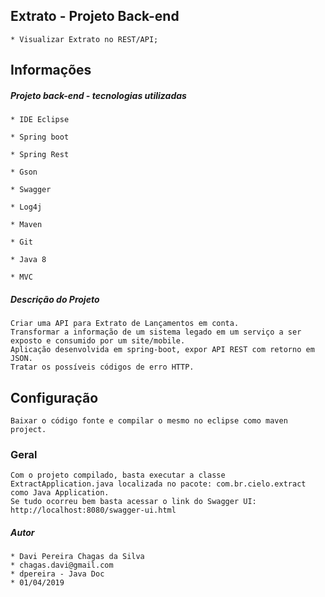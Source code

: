 ## Extrato - Projeto Back-end

	* Visualizar Extrato no REST/API;

## Informações

##### Projeto back-end - tecnologias utilizadas
	
  	* IDE Eclipse
  
  	* Spring boot
  
  	* Spring Rest
  
  	* Gson
  
  	* Swagger
  
 	* Log4j
  
  	* Maven
  
	* Git
  
	* Java 8
  
	* MVC
	
##### Descrição do Projeto
	Criar uma API para Extrato de Lançamentos em conta.
	Transformar a informação de um sistema legado em um serviço a ser exposto e consumido por um site/mobile.
  	Aplicação desenvolvida em spring-boot, expor API REST com retorno em JSON.
	Tratar os possíveis códigos de erro HTTP.
	

## Configuração
  	Baixar o código fonte e compilar o mesmo no eclipse como maven project.

### Geral

	Com o projeto compilado, basta executar a classe ExtractApplication.java localizada no pacote: com.br.cielo.extract como Java Application.
	Se tudo ocorreu bem basta acessar o link do Swagger UI: http://localhost:8080/swagger-ui.html

##### Autor

	* Davi Pereira Chagas da Silva
	* chagas.davi@gmail.com
	* dpereira - Java Doc
	* 01/04/2019
